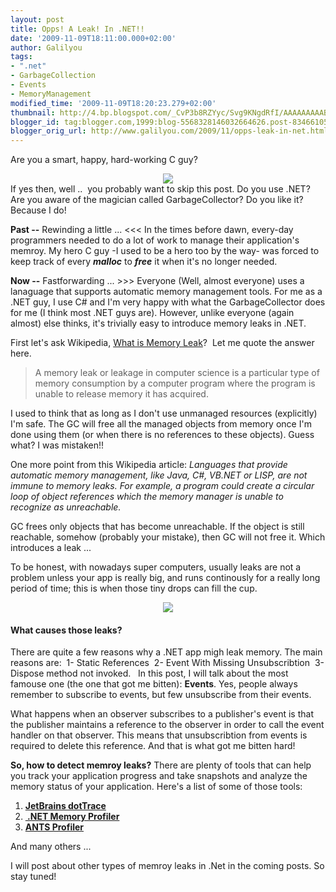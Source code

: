 ```yaml
---
layout: post
title: Opps! A Leak! In .NET!!
date: '2009-11-09T18:11:00.000+02:00'
author: Galilyou
tags:
- ".net"
- GarbageCollection
- Events
- MemoryManagement
modified_time: '2009-11-09T18:20:23.279+02:00'
thumbnail: http://4.bp.blogspot.com/_CvP3b8RZYyc/Svg9KNgdRfI/AAAAAAAAABo/aCQks9Iqdo4/s72-c/Happy+C+Guy.jpg
blogger_id: tag:blogger.com,1999:blog-5568328146032664626.post-8346610521319708454
blogger_orig_url: http://www.galilyou.com/2009/11/opps-leak-in-net.html
---
```


Are you a smart, happy, hard-working C guy?
<div class="separator" style="clear: both; text-align: center;"><a href="http://4.bp.blogspot.com/_CvP3b8RZYyc/Svg9KNgdRfI/AAAAAAAAABo/aCQks9Iqdo4/s1600-h/Happy+C+Guy.jpg" imageanchor="1" style="margin-left: 1em; margin-right: 1em;"><img border="0" src="http://4.bp.blogspot.com/_CvP3b8RZYyc/Svg9KNgdRfI/AAAAAAAAABo/aCQks9Iqdo4/s320/Happy+C+Guy.jpg" /></a>
</div>
If yes then, well .. &nbsp;you probably want to skip this post.
Do you use .NET? Are you aware of the magician called GarbageCollector? Do you like it? Because I do!

<b>Past --</b> Rewinding a little ... &lt;&lt;&lt;
In the times before dawn, every-day programmers needed to do a lot of work to manage their application's memroy. My hero C guy -I used to be&nbsp;a hero too by the way- was forced to keep track of every <i><b>malloc</b></i><b></b> to&nbsp;<i><b>free</b></i><b></b> it when it's no longer needed.

<b>Now --</b> Fastforwarding ... &gt;&gt;&gt;
Everyone (Well, almost everyone) uses a lanaguage that supports automatic memory management tools. For me as a .NET guy, I use C# and I'm&nbsp;very happy with what the GarbageCollector does for me (I think most .NET guys are). However, unlike everyone (again almost) else thinks,&nbsp;it's trivially easy to introduce memory leaks in .NET.

First let's ask Wikipedia, <a href="http://en.wikipedia.org/wiki/Memory_leak">What is Memory Leak</a>? &nbsp;Let me quote the answer here.

>A memory leak or leakage in computer science is a particular type of memory consumption by a computer program&nbsp;where the program is unable to release memory it has acquired.

I used to think that as long as I don't use unmanaged resources (explicitly) I'm safe. The GC will free all the managed objects from&nbsp;memory once I'm done using them (or when there is no references to these objects). Guess what? I was mistaken!!

One more point from this Wikipedia article: 
<i> Languages that provide automatic memory management, like Java, C#, VB.NET or LISP,&nbsp;are not immune to memory leaks. For example, a program could create a circular loop of object references&nbsp;which the memory manager is unable to recognize as unreachable.</i>

GC frees only objects that has become unreachable. If the object is still reachable, somehow (probably your mistake), then&nbsp;GC will not free it. Which introduces a leak ...

To be honest, with nowadays super computers, usually leaks are not a problem unless your app is really big, and runs continously for a really long period of time;&nbsp;this is when those tiny drops can fill the cup.

<div class="separator" style="clear: both; text-align: center;"><a href="http://3.bp.blogspot.com/_CvP3b8RZYyc/Svg_PTYXmGI/AAAAAAAAABw/nQj7bxFT30M/s1600-h/Leak.jpg" imageanchor="1" style="margin-left: 1em; margin-right: 1em;"><img border="0" src="http://3.bp.blogspot.com/_CvP3b8RZYyc/Svg_PTYXmGI/AAAAAAAAABw/nQj7bxFT30M/s320/Leak.jpg" /></a>
</div>

#### What causes those leaks?

There are quite a few reasons why a .NET app migh leak memory. The main reasons are:
<span style="white-space: pre;"> </span>1- Static References
<span style="white-space: pre;"> </span>2- Event With Missing Unsubscribtion
<span style="white-space: pre;"> </span>3- Dispose method not invoked.
<span style="white-space: pre;"> </span>
In this post, I will talk about the most famouse one (the one that got me bitten): <b>Events</b>.
Yes, people always remember to subscribe to events, but few unsubscribe from their events.

What happens when an observer subscribes to a publisher's event is that the publisher maintains a reference to the observer in order&nbsp;to call the event handler on that observer.&nbsp;This means that unsubscribtion from events is required to delete this reference.&nbsp;And that is what got me bitten hard!

<b>So, how to detect memroy leaks?</b>
There are plenty of tools that can help you track your application progress and take snapshots and analyze the memory status&nbsp;of your application. Here's a list of some of those tools:
<ol><li><b><a href="http://www.jetbrains.com/profiler/index.html">JetBrains dotTrace</a></b></li><li><a href="http://memprofiler.com/"><b>&nbsp;.NET Memory Profiler</b></a></li><li><a href="http://www.red-gate.com/products/ants_performance_profiler/index.htm"><b>ANTS Profiler</b></a></li></ol>And many others ...

I will post about other types of memroy leaks in .Net in the coming posts. So stay tuned!